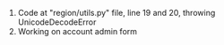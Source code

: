 
1. Code at "region/utils.py" file, line 19 and 20, throwing UnicodeDecodeError
2. Working on account admin form
